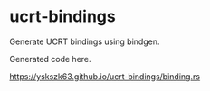 # ucrt-bindings

Generate UCRT bindings using bindgen.

Generated code here.

https://yskszk63.github.io/ucrt-bindings/binding.rs
